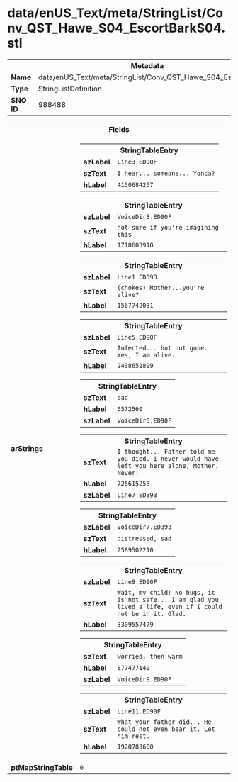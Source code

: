 <h1>data/enUS_Text/meta/StringList/Conv_QST_Hawe_S04_EscortBarkS04.stl</h1><table><tr><th colspan="100%">Metadata</th></tr><tr><td><b>Name</b></td><td>data/enUS_Text/meta/StringList/Conv_QST_Hawe_S04_EscortBarkS04.stl</td></tr><tr><td><b>Type</b></td><td>StringListDefinition</td></tr><tr><td><b>SNO ID</b></td><td>988488</td></tr></table>

<table><tr><th colspan="100%">Fields</th></tr><tr><td><b>arStrings</b></td><td><table><tr><th colspan="100%">StringTableEntry</th></tr><tr><td><b>szLabel</b></td><td><code>Line3.ED90F</code></td></tr><tr><td><b>szText</b></td><td><code>I hear... someone... Yonca?</code></td></tr><tr><td><b>hLabel</b></td><td><code>4150684257</code></td></tr></table>


<table><tr><th colspan="100%">StringTableEntry</th></tr><tr><td><b>szLabel</b></td><td><code>VoiceDir3.ED90F</code></td></tr><tr><td><b>szText</b></td><td><code>not sure if you're imagining this</code></td></tr><tr><td><b>hLabel</b></td><td><code>1718603918</code></td></tr></table>


<table><tr><th colspan="100%">StringTableEntry</th></tr><tr><td><b>szLabel</b></td><td><code>Line1.ED393</code></td></tr><tr><td><b>szText</b></td><td><code>(chokes) Mother...you're alive?</code></td></tr><tr><td><b>hLabel</b></td><td><code>1567742031</code></td></tr></table>


<table><tr><th colspan="100%">StringTableEntry</th></tr><tr><td><b>szLabel</b></td><td><code>Line5.ED90F</code></td></tr><tr><td><b>szText</b></td><td><code>Infected... but not gone. Yes, I am alive.</code></td></tr><tr><td><b>hLabel</b></td><td><code>2438652899</code></td></tr></table>


<table><tr><th colspan="100%">StringTableEntry</th></tr><tr><td><b>szText</b></td><td><code>sad</code></td></tr><tr><td><b>hLabel</b></td><td><code>6572560</code></td></tr><tr><td><b>szLabel</b></td><td><code>VoiceDir5.ED90F</code></td></tr></table>


<table><tr><th colspan="100%">StringTableEntry</th></tr><tr><td><b>szText</b></td><td><code>I thought... Father told me you died. I never would have left you here alone, Mother. Never!</code></td></tr><tr><td><b>hLabel</b></td><td><code>726615253</code></td></tr><tr><td><b>szLabel</b></td><td><code>Line7.ED393</code></td></tr></table>


<table><tr><th colspan="100%">StringTableEntry</th></tr><tr><td><b>szLabel</b></td><td><code>VoiceDir7.ED393</code></td></tr><tr><td><b>szText</b></td><td><code>distressed, sad</code></td></tr><tr><td><b>hLabel</b></td><td><code>2589502210</code></td></tr></table>


<table><tr><th colspan="100%">StringTableEntry</th></tr><tr><td><b>szLabel</b></td><td><code>Line9.ED90F</code></td></tr><tr><td><b>szText</b></td><td><code>Wait, my child! No hugs, it is not safe... I am glad you lived a life, even if I could not be in it. Glad.</code></td></tr><tr><td><b>hLabel</b></td><td><code>3309557479</code></td></tr></table>


<table><tr><th colspan="100%">StringTableEntry</th></tr><tr><td><b>szText</b></td><td><code>worried, then warm</code></td></tr><tr><td><b>hLabel</b></td><td><code>877477140</code></td></tr><tr><td><b>szLabel</b></td><td><code>VoiceDir9.ED90F</code></td></tr></table>


<table><tr><th colspan="100%">StringTableEntry</th></tr><tr><td><b>szLabel</b></td><td><code>Line11.ED90F</code></td></tr><tr><td><b>szText</b></td><td><code>What your father did... He could not even bear it. Let him rest.</code></td></tr><tr><td><b>hLabel</b></td><td><code>1920783600</code></td></tr></table>


</td></tr><tr><td><b>ptMapStringTable</b></td><td><code>0</code></td></tr></table>

